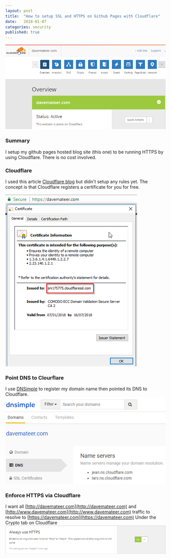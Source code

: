 ```yaml
---
layout: post
title:  "How to setup SSL and HTTPS on Github Pages with Cloudflare"
date:   2018-01-07
categories: security
published: true 
---
```

![Menu](/assets/2018-01-08/menu.png)

### Summary
I setup my github pages hosted blog site (this one) to be running HTTPS by using Cloudflare. There is no cost involved.

### Cloudflare
I used this article [Cloudflare blog](https://blog.cloudflare.com/secure-and-fast-github-pages-with-cloudflare/) but didn't setup any rules yet. The concept is that Cloudflare registers a certificate for you for free.

![Cert](/assets/2018-01-08/cert.png)

### Point DNS to Clourflare
I use [DNSimple](https://dnsimple.com) to register my domain name then pointed its DNS to Cloudflare.
![DNS](/assets/2018-01-08/dns.png)

### Enforce HTTPS via Cloudflare
I want all [http://davemateer.com](http://davemateer.com) and [http://www.davemateer.com](http://www.davemateer.com) traffic to resolve to [https://davemateer.com](https://davemateer.com)
Under the Crypto tab on Cloudflare
![SSL](/assets/2018-01-08/https.png)





